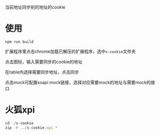 当前地址同步别的地址的cookie
# 使用
`npm run build`

扩展程序里点击chrome加载已解压的扩展程序，选中`s-cookie`文件夹

点击图标，输入需要同步的cookie的地址

在table内选择需要同步地址，点击同步

点击mock可配置soapi mock链接，选择对应需要mock的地址与需要mock的接口

# 火狐xpi

```js
cd ./s-cookie
zip -r ../s-cookie.xpi *
```

